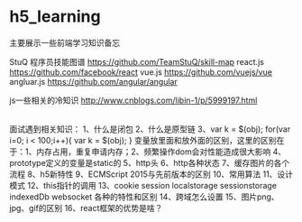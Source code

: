 # h5_learning
主要展示一些前端学习知识备忘

StuQ 程序员技能图谱  https://github.com/TeamStuQ/skill-map
react.js  https://github.com/facebook/react
vue.js  https://github.com/vuejs/vue
angluar.js https://github.com/angular/angular

js一些相关的冷知识 http://www.cnblogs.com/libin-1/p/5999197.html


<br>面试遇到相关知识：
1、什么是闭包
2、什么是原型链
3、var k = $(obj);
     for(var i=0; i < 100;i++){
          var k = $(obj);
     } 变量放里面和放外面的区别，这里的区别在于：1、内存占用，重复申请内存；2、频繁操作dom会对性能造成很大影响
4、prototype定义的变量是static的
5、http头
6、http各种状态
7、缓存图片的各个流程
8、h5新特性
9、ECMScript 2015与先前版本的区别
10、常用算法
11、设计模式
12、this指针的调用
13、cookie session localstorage  sessionstorage indexedDb websocket 各种的特性和区别
14、跨域怎么设置
15、图片png、jpg、gif的区别
16、react框架的优势是啥？

 
 
